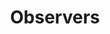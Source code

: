 ---
layout: default
title: Observers
nav_order: 3
description: "Just the Docs is a responsive Jekyll theme with built-in search that is easily customizable and hosted on GitHub Pages."
---